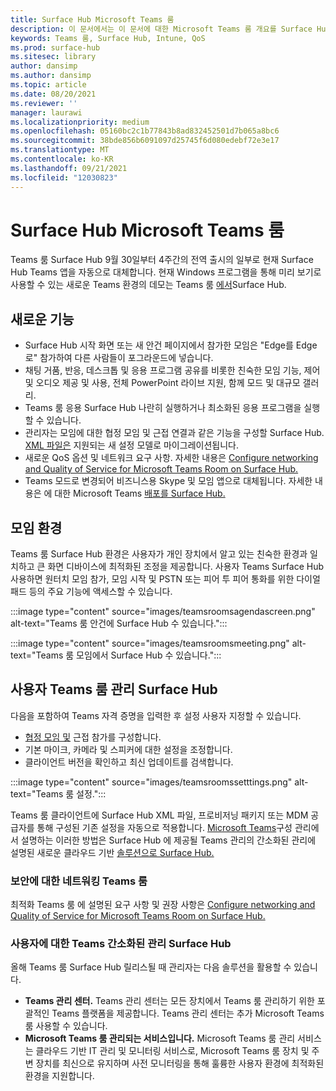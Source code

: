 ```yaml
---
title: Surface Hub Microsoft Teams 룸
description: 이 문서에서는 이 문서에 대한 Microsoft Teams 룸 개요를 Surface Hub.
keywords: Teams 룸, Surface Hub, Intune, QoS
ms.prod: surface-hub
ms.sitesec: library
author: dansimp
ms.author: dansimp
ms.topic: article
ms.date: 08/20/2021
ms.reviewer: ''
manager: laurawi
ms.localizationpriority: medium
ms.openlocfilehash: 05160bc2c1b77843b8ad832452501d7b065a8bc6
ms.sourcegitcommit: 38bde856b6091097d25745f6d080edebf72e3e17
ms.translationtype: MT
ms.contentlocale: ko-KR
ms.lasthandoff: 09/21/2021
ms.locfileid: "12030823"
---
```

# <a name="microsoft-teams-rooms-on-surface-hub"></a>Surface Hub Microsoft Teams 룸

Teams 룸 Surface Hub 9월 30일부터 [](hub-teams-app.md) 4주간의 전역 출시의 일부로 현재 Surface Hub Teams 앱을 자동으로 대체합니다. 현재 Windows 프로그램을 통해 미리 보기로 사용할 수 있는 새로운 Teams 환경의 데모는 Teams 룸 [에서](https://techcommunity.microsoft.com/t5/surface-it-pro-blog/introducing-teams-rooms-on-surface-hub/ba-p/2118373)Surface Hub.

## <a name="whats-new"></a>새로운 기능

- Surface Hub 시작 화면 또는 새 안건 페이지에서 참가한 모임은 "Edge를 Edge로" 참가하여 다른 사람들이 포그라운드에 넣습니다.
- 채팅 거품, 반응, 데스크톱 및 응용 프로그램 공유를 비롯한 친숙한 모임 기능, 제어 및 오디오 제공 및 사용, 전체 PowerPoint 라이브 지원, 함께 모드 및 대규모 갤러리.
- Teams 룸 응용 Surface Hub 나란히 실행하거나 최소화된 응용 프로그램을 실행할 수 있습니다.
- 관리자는 모임에 대한 협정 모임 및 근접 연결과 같은 기능을 구성할 Surface Hub. [XML 파일은](/microsoftteams/rooms/surface-hub-manage-config#teams-configuration-file-syntax) 지원되는 새 설정 모델로 마이그레이션됩니다.
- 새로운 QoS 옵션 및 네트워크 요구 사항. 자세한 내용은 [Configure networking and Quality of Service for Microsoft Teams Room on Surface Hub.](surface-hub-teams-rooms-networking.md)
- Teams 모드로 변경되어 비즈니스용 Skype 및 모임 앱으로 대체됩니다. 자세한 내용은 에 대한 Microsoft Teams [배포를 Surface Hub.](/MicrosoftTeams/teams-surface-hub)

## <a name="in-meeting-experience"></a>모임 환경

Teams 룸 Surface Hub 환경은 사용자가 개인 장치에서 알고 있는 친숙한 환경과 일치하고 큰 화면 디바이스에 최적화된 조정을 제공합니다. 사용자 Teams Surface Hub 사용하면 원터치 모임 참가, 모임 시작 및 PSTN 또는 피어 투 피어 통화를 위한 다이얼 패드 등의 주요 기능에 액세스할 수 있습니다.

:::image type="content" source="images/teamsroomsagendascreen.png" alt-text="Teams 룸 안건에 Surface Hub 수 있습니다.":::

:::image type="content" source="images/teamsroomsmeeting.png" alt-text="Teams 룸 모임에서 Surface Hub 수 있습니다.":::

## <a name="manage-teams-rooms-on-surface-hub"></a>사용자 Teams 룸 관리 Surface Hub

 다음을 포함하여 Teams 자격 증명을 입력한 후 설정 사용자 지정할 수 있습니다.

- [협정 모임 및](/microsoftteams/rooms/coordinated-meetings) 근접 참가를 구성합니다.
- 기본 마이크, 카메라 및 스피커에 대한 설정을 조정합니다.
- 클라이언트 버전을 확인하고 최신 업데이트를 검색합니다.

:::image type="content" source="images/teamsroomssetttings.png" alt-text="Teams 룸 설정.":::

Teams 룸 클라이언트에 Surface Hub XML 파일, 프로비저닝 패키지 또는 MDM 공급자를 통해 구성된 기존 설정을 자동으로 적용합니다. [Microsoft Teams](/microsoftteams/rooms/surface-hub-manage-config)구성 관리에서 설명하는 이러한 방법은 Surface Hub 에 제공될 Teams 관리의 간소화된 관리에 설명된 새로운 클라우드 기반 [솔루션으로 Surface Hub.](#simplified-management-of-teams-coming-to-surface-hub)

### <a name="prepare-networking-for-teams-rooms"></a>보안에 대한 네트워킹 Teams 룸

최적화 Teams 룸 에 설명된 요구 사항 및 권장 사항은 [Configure networking and Quality of Service for Microsoft Teams Room on Surface Hub.](surface-hub-teams-rooms-networking.md)

### <a name="simplified-management-of-teams-coming-to-surface-hub"></a>사용자에 대한 Teams 간소화된 관리 Surface Hub

올해 Teams 룸 Surface Hub 릴리스될 때 관리자는 다음 솔루션을 활용할 수 있습니다.

- **Teams 관리 센터.** Teams 관리 센터는 모든 장치에서 Teams 룸 관리하기 위한 포괄적인 Teams 플랫폼을 제공합니다. Teams 관리 센터는 추가 Microsoft Teams 룸 사용할 수 있습니다.
- **Microsoft Teams 룸 관리되는 서비스입니다.** Microsoft Teams 룸 [](/microsoftteams/rooms/microsoft-teams-rooms-premium) 관리 서비스는 클라우드 기반 IT 관리 및 모니터링 서비스로, Microsoft Teams 룸 장치 및 주변 장치를 최신으로 유지하며 사전 모니터링을 통해 훌륭한 사용자 환경에 최적화된 환경을 지원합니다.

